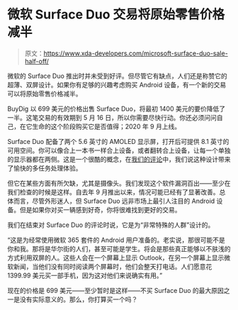 # 微软 Surface Duo 交易将原始零售价格减半

> 原文：<https://www.xda-developers.com/microsoft-surface-duo-sale-half-off/>

微软的 Surface Duo 推出时并未受到好评。但尽管它有缺点，人们还是称赞它的超薄、双屏设计。如果你有足够的兴趣考虑购买 Android 设备，有一个新的交易可以将原始零售价格减半。

BuyDig 以 699 美元的价格出售 Surface Duo，将最初 1400 美元的要价降低了一半。这笔交易的有效期到 5 月 16 日，所以你需要尽快行动。你还必须问问自己，在它生命的这个阶段购买它是否值得；2020 年 9 月上线。

Surface Duo 配备了两个 5.6 英寸的 AMOLED 显示屏，打开后可提供 8.1 英寸的可用空间。你可以像合上一本书一样合上设备，或者翻转合上设备，让每一个单独的显示器都在两侧。这是一个很酷的概念，在[我们的评论](https://www.xda-developers.com/microsoft-surface-duo-review/)中，我们说这种设计带来了愉快的多任务处理体验。

但它在某些方面有所欠缺，尤其是摄像头。我们发现这个软件漏洞百出——至少在我们检查的时候是这样。自去年 9 月推出以来，情况可能已经有了显著改善。总体而言，尽管外形迷人，但 Surface Duo 远非市场上最引人注目的 Android 设备。但是如果你对买一辆感到好奇，你将很难找到更好的交易。

我们在结束对 Surface Duo 的评论时说，它是为“非常特殊的人群”设计的。

“这是为经常使用微软 365 套件的 Android 用户准备的。老实说，那很可能不是你和我。那将是华尔街的人们，甚至可能是学生。将会是那些真正能够以不肤浅的方式利用双屏的人。这些人会在一个屏幕上显示 Outlook，在另一个屏幕上显示微软新闻，当他们没有同时阅读两个屏幕时，他们会整天打电话。人们愿意花 1399.99 美元买一部手机，因为这对他们来说确实有用。”

现在的价格是 699 美元——至少暂时是这样——不买 Surface Duo 的最大原因之一是没有实际意义的。那么，你打算买一个吗？